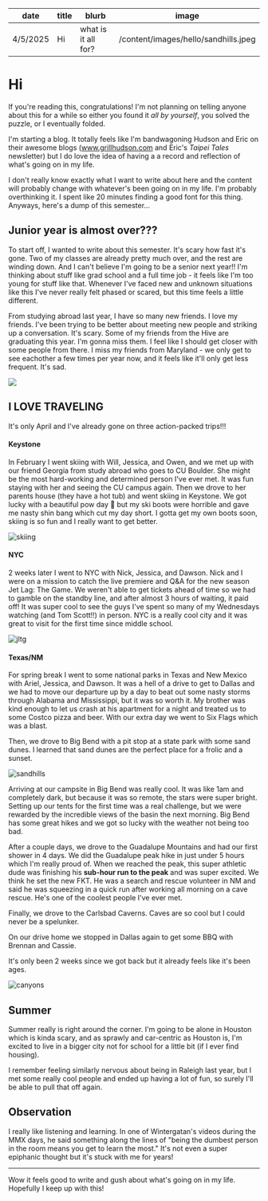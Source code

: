 | date     | title | blurb               | image                                |
| -------- | ----- | ------------------- | ------------------------------------ |
| 4/5/2025 | Hi    | what is it all for? | /content/images/hello/sandhills.jpeg |

# Hi

If you're reading this, congratulations! I'm not planning on telling anyone about this for a while so either you found it _all by yourself_, you solved the puzzle, or I eventually folded.

I'm starting a blog. It totally feels like I'm bandwagoning Hudson and Eric on their awesome blogs (www.grillhudson.com and Eric's _Taipei Tales_ newsletter) but I do love the idea of having a a record and reflection of what's going on in my life.

I don't really know exactly what I want to write about here and the content will probably change with whatever's been going on in my life. I'm probably overthinking it. I spent like 20 minutes finding a good font for this thing. Anyways, here's a dump of this semester...

## Junior year is almost over???

To start off, I wanted to write about this semester. It's scary how fast it's gone. Two of my classes are already pretty much over, and the rest are winding down. And I can't believe I'm going to be a senior next year!! I'm thinking about stuff like grad school and a full time job - it feels like I'm too young for stuff like that. Whenever I've faced new and unknown situations like this I've never really felt phased or scared, but this time feels a little different.

From studying abroad last year, I have so many new friends. I love my friends. I've been trying to be better about meeting new people and striking up a conversation. It's scary. Some of my friends from the Hive are graduating this year. I'm gonna miss them. I feel like I should get closer with some people from there. I miss my friends from Maryland - we only get to see eachother a few times per year now, and it feels like it'll only get less frequent. It's sad.

![](/content/images/hello/hackysack.jpeg)

## I LOVE TRAVELING

It's only April and I've already gone on three action-packed trips!!!

#### Keystone

In February I went skiing with Will, Jessica, and Owen, and we met up with our friend Georgia from study abroad who goes to CU Boulder. She might be the most hard-working and determined person I've ever met. It was fun staying with her and seeing the CU campus again. Then we drove to her parents house (they have a hot tub) and went skiing in Keystone. We got lucky with a beautiful pow day 🤙 but my ski boots were horrible and gave me nasty shin bang which cut my day short. I gotta get my own boots soon, skiing is so fun and I really want to get better.

![skiing](/content/images/hello/ski.jpeg)

#### NYC

2 weeks later I went to NYC with Nick, Jessica, and Dawson. Nick and I were on a mission to catch the live premiere and Q&A for the new season Jet Lag: The Game. We weren't able to get tickets ahead of time so we had to gamble on the standby line, and after almost 3 hours of waiting, it paid off! It was super cool to see the guys I've spent so many of my Wednesdays watching (and Tom Scott!!) in person. NYC is a really cool city and it was great to visit for the first time since middle school.

![jltg](/content/images/hello/jltg.jpeg)

#### Texas/NM

For spring break I went to some national parks in Texas and New Mexico with Ariel, Jessica, and Dawson. It was a hell of a drive to get to Dallas and we had to move our departure up by a day to beat out some nasty storms through Alabama and Mississippi, but it was so worth it. My brother was kind enough to let us crash at his apartment for a night and treated us to some Costco pizza and beer. With our extra day we went to Six Flags which was a blast.

Then, we drove to Big Bend with a pit stop at a state park with some sand dunes. I learned that sand dunes are the perfect place for a frolic and a sunset.

![sandhills](/content/images/hello/sandhills.jpeg)

Arriving at our campsite in Big Bend was really cool. It was like 1am and completely dark, but because it was so remote, the stars were super bright. Setting up our tents for the first time was a real challenge, but we were rewarded by the incredible views of the basin the next morning. Big Bend has some great hikes and we got so lucky with the weather not being too bad.

After a couple days, we drove to the Guadalupe Mountains and had our first shower in 4 days. We did the Guadalupe peak hike in just under 5 hours which I'm really proud of. When we reached the peak, this super athletic dude was finishing his **sub-hour run to the peak** and was super excited. We think he set the new FKT. He was a search and rescue volunteer in NM and said he was squeezing in a quick run after working all morning on a cave rescue. He's one of the coolest people I've ever met.

Finally, we drove to the Carlsbad Caverns. Caves are so cool but I could never be a spelunker.

On our drive home we stopped in Dallas again to get some BBQ with Brennan and Cassie.

It's only been 2 weeks since we got back but it already feels like it's been ages.

![canyons](/content/images/hello/canyons.jpeg)

## Summer

Summer really is right around the corner. I'm going to be alone in Houston which is kinda scary, and as sprawly and car-centric as Houston is, I'm excited to live in a bigger city not for school for a little bit (if I ever find housing).

I remember feeling similarly nervous about being in Raleigh last year, but I met some really cool people and ended up having a lot of fun, so surely I'll be able to pull that off again.

## Observation

I really like listening and learning. In one of Wintergatan's videos during the MMX days, he said something along the lines of "being the dumbest person in the room means you get to learn the most." It's not even a super epiphanic thought but it's stuck with me for years!

---

Wow it feels good to write and gush about what's going on in my life. Hopefully I keep up with this!
